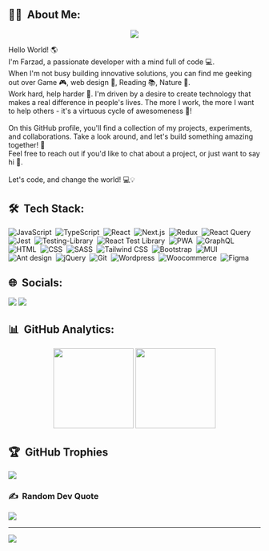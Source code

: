 ## 👩‍💻 &nbsp;About Me:

<p align="center">
  <a href="https://skillicons.dev">
    <img src="https://skillicons.dev/icons?i=js,ts,react,nextjs" />
  </a>
</p>

Hello World! 🌎<br>
I'm Farzad, a passionate developer with a mind full of code 💻.<br>
When I'm not busy building innovative solutions, you can find me geeking out over Game 🎮, web design 🎨, Reading 📚, Nature 🌴.<br>
Work hard, help harder 💪. I'm driven by a desire to create technology that makes a real difference in people's lives. The more I work, the more I want to help others - it's a virtuous cycle of awesomeness 🔄!<br><br>
On this GitHub profile, you'll find a collection of my projects, experiments, and collaborations. Take a look around, and let's build something amazing together! 🚀<br>
Feel free to reach out if you'd like to chat about a project, or just want to say hi 👋.<br><br>
Let's code, and change the world! 💻💡



## 🛠 &nbsp;Tech Stack:

![JavaScript](https://img.shields.io/badge/-JavaScript-05122A?style=for-the-badge&logo=javascript)&nbsp;
![TypeScript](https://img.shields.io/badge/-TypeScript-05122A?style=for-the-badge&logo=typescript)&nbsp;
![React](https://img.shields.io/badge/-React-05122A?style=for-the-badge&logo=react)&nbsp;
![Next.js](https://img.shields.io/badge/-Next.js-05122A?style=for-the-badge&logo=next.js)&nbsp;
![Redux](https://img.shields.io/badge/-Redux-05122A?style=for-the-badge&logo=redux&logoColor=764ABC)&nbsp;
![React Query](https://img.shields.io/badge/-ReactQuery-05122A?style=for-the-badge&logo=reactQuery&logoColor=FF4154)&nbsp;
![Jest](https://img.shields.io/badge/-Jest-05122A?style=for-the-badge&logo=jest&logoColor=C21325)&nbsp;
![Testing-Library](https://img.shields.io/badge/-TestingLibrary-05122A?style=for-the-badge&logo=testing-library&logoColor=C21325)&nbsp;
![React Test Library](https://img.shields.io/badge/-Jest-05122A?style=for-the-badge&logo=jest&logoColor=C21325)&nbsp;
![PWA](https://img.shields.io/badge/-PWA-05122A?style=for-the-badge&logo=pwa&logoColor=C21325)&nbsp;
![GraphQL](https://img.shields.io/badge/-GraphQL-05122A?style=for-the-badge&logo=graphql&logoColor=FF4154)&nbsp;
![HTML](https://img.shields.io/badge/-HTML-05122A?style=for-the-badge&logo=HTML5)&nbsp;
![CSS](https://img.shields.io/badge/-CSS-05122A?style=for-the-badge&logo=CSS3&logoColor=1572B6)&nbsp;
![SASS](https://img.shields.io/badge/-SASS-05122A?style=for-the-badge&logo=sass&logoColor=CC6699)&nbsp;
![Tailwind CSS](https://img.shields.io/badge/-TailwindCSS-05122A?style=for-the-badge&logo=tailwindCSS&logoColor=06B6D4)&nbsp;
![Bootstrap](https://img.shields.io/badge/-Bootstrap-05122A?style=for-the-badge&logo=bootstrap&logoColor=563D7C)&nbsp;
![MUI](https://img.shields.io/badge/-MUI-05122A?style=for-the-badge&logo=mui&logoColor=007FFF)&nbsp;
![Ant design](https://img.shields.io/badge/-Antdesign-05122A?style=for-the-badge&logo=Antdesign)&nbsp;
![jQuery](https://img.shields.io/badge/-jQuery-05122A?style=for-the-badge&logo=jQuery)&nbsp;
![Git](https://img.shields.io/badge/-Git-05122A?style=for-the-badge&logo=git)&nbsp;
![Wordpress](https://img.shields.io/badge/-Wordpress-05122A?style=for-the-badge&logo=Wordpress)&nbsp;
![Woocommerce](https://img.shields.io/badge/-Woocommerce-05122A?style=for-the-badge&logo=Woocommerce)&nbsp;
![Figma](https://img.shields.io/badge/-Figma-05122A?style=for-the-badge&logo=figma)&nbsp;

## 🌐 &nbsp;Socials:
<p align="left">
<a href="https://www.linkedin.com/in/farzaddehghani/"><img src="https://img.shields.io/badge/-LinkedIn-0077B5?style=flat&logo=Linkedin&logoColor=white"/></a>
<a href="mailto:www.farzad.dehghani1379@gmail.com@gmail.com"><img src="https://img.shields.io/badge/-Gmail-D14836?style=flat&logo=Gmail&logoColor=white"/></a>
</p>

## 📊 &nbsp;GitHub Analytics:

<p align="center">
  <img height="160em" src="https://github-readme-stats-eight-theta.vercel.app/api?username=FarzadDehghani&show_icons=true&theme=algolia&include_all_commits=false&count_private=false"/>
  <img height="160em" src="https://github-readme-stats-eight-theta.vercel.app/api/top-langs/?username=FarzadDehghani&layout=compact&langs_count=8&theme=algolia"/>
</p>


## 🏆 &nbsp;GitHub Trophies

![](https://github-profile-trophy.vercel.app/?username=FarzadDehghani&theme=radical&no-frame=true&no-bg=false&margin-w=4)

### ✍️ &nbsp;Random Dev Quote

![](https://quotes-github-readme.vercel.app/api?type=vetical&theme=radical)

---
[![](https://visitcount.itsvg.in/api?id=FarzadDehghani&icon=5&color=10)](https://visitcount.itsvg.in)
